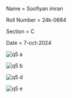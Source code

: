 Name = Soofiyan imran

Roll Number = 24k-0684

Section = C

Date = 7-oct-2024

![q5 a](https://github.com/user-attachments/assets/9190a996-6f89-4e74-ab98-44a5a7a53d30)

![q5 b](https://github.com/user-attachments/assets/c9659c11-c7f1-42bf-a60e-d13e2dc8e348)

![q5 d](https://github.com/user-attachments/assets/c6d586bb-0342-425d-b0c8-a5d345dc4268)

![q5 e](https://github.com/user-attachments/assets/59bfd547-776f-4d70-b3ec-3c31e3f3cc7d)
